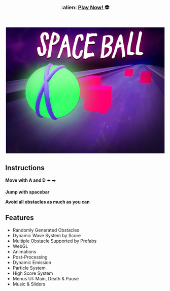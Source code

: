 <h3 align="center">
  :alien: <a href="https://ozzs.itch.io/space-ball"> Play Now! </a> 👽
</h3>
<br />

<p align="center">
  <img src="https://github.com/ozzs/SpaceBall/blob/main/spaceball.jpg" alt="thumbnail" width="500" />  
</p>

## Instructions

**Move with A and D** ⬅️ ➡️

**Jump with spacebar**

**Avoid all obstacles as much as you can**

## Features
* Randomly Generated Obstacles
* Dynamic Wave System by Score
* Multiple Obstacle Supported by Prefabs
* WebGL
* Animations
* Post-Processing
* Dynamic Emission
* Particle System
* High Score System
* Menus UI: Main, Death & Pause
* Music & Sliders
